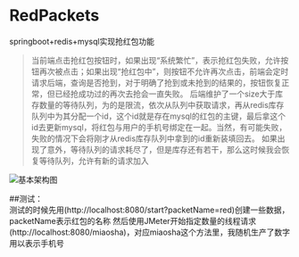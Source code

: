 # RedPackets
springboot+redis+mysql实现抢红包功能

>当前端点击抢红包按钮时，如果出现“系统繁忙”，表示抢红包失败，允许按钮再次被点击；如果出现“抢红包中”，则按钮不允许再次点击，前端会定时请求后端，查询是否抢到，对于明确了抢到或未抢到的结果的，按钮恢复正常，但已经抢成功过的再次去抢会一直失败。
>后端维护了一个size大于库存数量的等待队列，为的是限流，依次从队列中获取请求，再从redis库存队列中为其分配一个id，这个id就是存在mysql的红包的主键，最后拿这个id去更新mysql，将红包与用户的手机号绑定在一起。当然，有可能失败，失败的情况下会将刚才从redis库存队列中拿到的id重新装填回去。
>如果出现了意外，等待队列的请求耗尽了，但是库存还有若干，那么这时候我会恢复等待队列，允许有新的请求加入

![基本架构图](http://cmtimeoss.oss-cn-shanghai.aliyuncs.com/RedPacket.png)

##测试：</br>
测试的时候先用(http://localhost:8080/start?packetName=red)创建一些数据，packetName表示红包的名称
然后使用JMeter开始指定数量的线程请求(http://localhost:8080/miaosha)，对应miaosha这个方法里，我随机生产了数字用以表示手机号
